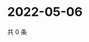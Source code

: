 # 2022-05-06

共 0 条

<!-- BEGIN WEIBO -->
<!-- 最后更新时间 Fri May 06 2022 13:04:51 GMT+0800 (China Standard Time) -->

<!-- END WEIBO -->
